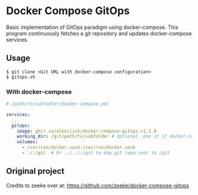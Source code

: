 # Docker Compose GitOps

Basic implementation of GitOps paradigm using docker-compose. 
This program continuously fetches a git repository
and updates docker-compose services.

## Usage

```
$ git clone <Git URL with docker-compose configuration>
$ gitops.sh
```

### With docker-compose

```yaml
# /path/to/subfodler/docker-compose.yml

services:
  ...
  gitops:
    image: ghcr.io/alkoclick/docker-compose-gitops:v1.1.0
    working_dir: /git/path/to/subfolder # Optional. Use it if docker-compose.yml is not in the root
    volumes:
      - /var/run/docker.sock:/var/run/docker.sock
      - ./:/git  # Or ../../:/git to map git repo root to /git

```

## Original project

Credits to zeeke over at: https://github.com/zeeke/docker-compose-gitops
